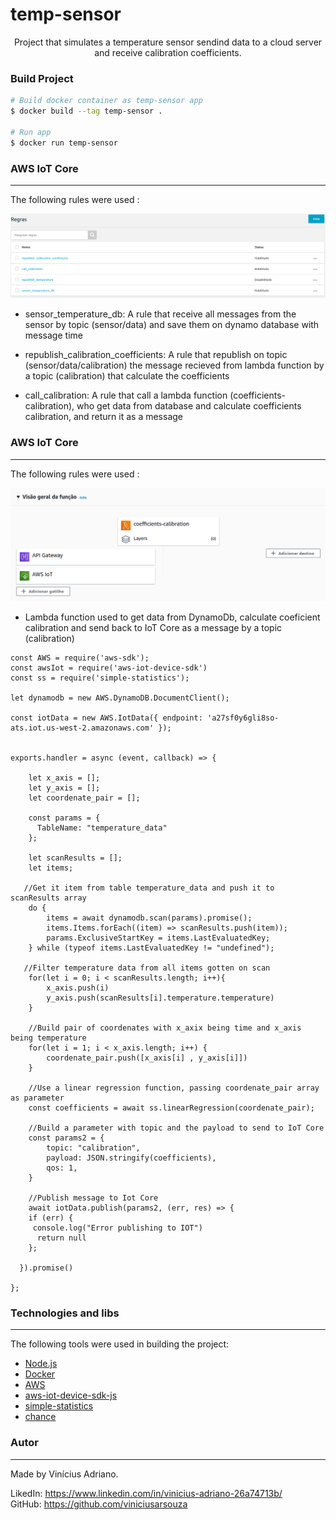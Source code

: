 # temp-sensor

<p align="center">Project that simulates a temperature sensor sendind data to a cloud server and receive calibration coefficients.</p>

### Build Project

```bash
# Build docker container as temp-sensor app
$ docker build --tag temp-sensor .

# Run app
$ docker run temp-sensor
```

### AWS IoT Core

---

The following rules were used :

![alt text](./util/images/rules.png)

- sensor_temperature_db: A rule that receive all messages from the sensor by topic (sensor/data) and save them on dynamo database with message time

- republish_calibration_coefficients: A rule that republish on topic (sensor/data/calibration) the message recieved from lambda function by a topic (calibration) that calculate the coefficients

- call_calibration: A rule that call a lambda function (coefficients-calibration), who get data from database and calculate coefficients calibration, and return it as a message

### AWS IoT Core

---

The following rules were used :

![alt text](./util/images/lambda.png)

- Lambda function used to get data from DynamoDb, calculate coeficient calibration and send back to IoT Core as a message by a topic (calibration)

```
const AWS = require('aws-sdk');
const awsIot = require('aws-iot-device-sdk')
const ss = require('simple-statistics');

let dynamodb = new AWS.DynamoDB.DocumentClient();

const iotData = new AWS.IotData({ endpoint: 'a27sf0y6gli8so-ats.iot.us-west-2.amazonaws.com' });


exports.handler = async (event, callback) => {

    let x_axis = [];
    let y_axis = [];
    let coordenate_pair = [];

    const params = {
      TableName: "temperature_data"
    };

    let scanResults = [];
    let items;

   //Get it item from table temperature_data and push it to scanResults array
    do {
        items = await dynamodb.scan(params).promise();
        items.Items.forEach((item) => scanResults.push(item));
        params.ExclusiveStartKey = items.LastEvaluatedKey;
    } while (typeof items.LastEvaluatedKey != "undefined");

   //Filter temperature data from all items gotten on scan
    for(let i = 0; i < scanResults.length; i++){
        x_axis.push(i)
        y_axis.push(scanResults[i].temperature.temperature)
    }

    //Build pair of coordenates with x_axix being time and x_axis being temperature
    for(let i = 1; i < x_axis.length; i++) {
        coordenate_pair.push([x_axis[i] , y_axis[i]])
    }

    //Use a linear regression function, passing coordenate_pair array as parameter
    const coefficients = await ss.linearRegression(coordenate_pair);

    //Build a parameter with topic and the payload to send to IoT Core
    const params2 = {
        topic: "calibration",
        payload: JSON.stringify(coefficients),
        qos: 1,
    }

    //Publish message to Iot Core
    await iotData.publish(params2, (err, res) => {
    if (err) {
     console.log("Error publishing to IOT")
      return null
    };

  }).promise()

};
```

### Technologies and libs

---

The following tools were used in building the project:

- [Node.js](https://nodejs.org/en/)
- [Docker](https://www.docker.com/)
- [AWS](https://aws.amazon.com/pt/)
- [aws-iot-device-sdk-js](https://github.com/aws/aws-iot-device-sdk-js)
- [simple-statistics](https://github.com/simple-statistics/simple-statistics)
- [chance](https://chancejs.com/usage/node.html)

### Autor

---

Made by Vinícius Adriano.

LikedIn: https://www.linkedin.com/in/vinicius-adriano-26a74713b/<br />
GitHub: https://github.com/viniciusarsouza

